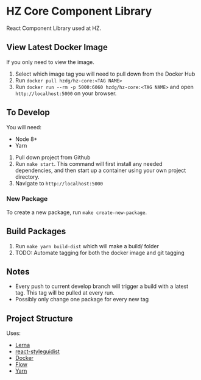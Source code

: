 HZ Core Component Library
=====================

React Component Library used at HZ.


## View Latest Docker Image
If you only need to view the image.
1. Select which image tag you will need to pull down from the Docker Hub
2. Run `docker pull hzdg/hz-core:<TAG NAME>`
3. Run `docker run --rm -p 5000:6060 hzdg/hz-core:<TAG NAME>` and open `http://localhost:5000` on your browser.


## To Develop
You will need:
- Node 8+
- Yarn

1. Pull down project from Github
2. Run `make start`. This command will first install any needed dependencies, and then start up a container using your own project directory.
3. Navigate to `http://localhost:5000`

### New Package
To create a new package, run `make create-new-package`.


## Build Packages
1. Run `make yarn build-dist` which will make a build/ folder
2. TODO: Automate tagging for both the docker image and git tagging



## Notes
- Every push to current develop branch will trigger a build with a latest tag. This tag will be pulled at every run.
- Possibly only change one package for every new tag


## Project Structure
Uses:
- [Lerna](https://github.com/lerna/lerna)
- [react-styleguidist](https://github.com/styleguidist/react-styleguidist)
- [Docker](https://www.docker.com/)
- [Flow](https://flow.org/)
- [Yarn](https://yarnpkg.com/en/)
